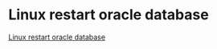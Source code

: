 # Linux restart oracle database
[Linux restart oracle database](https://aiwithcloud.com/2022/09/16/linux_restart_oracle_database/)